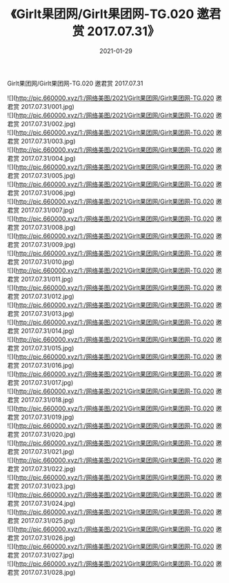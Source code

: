 ﻿---
layout: post
title:  《Girlt果团网/Girlt果团网-TG.020 邀君赏 2017.07.31》
date:   2021-01-29
img: http://pic.660000.xyz/1:/网络美图/2021/Girlt果团网/Girlt果团网-TG.020 邀君赏 2017.07.31/000.jpg
categories: [美女, 清纯, 唯美]
---

Girlt果团网/Girlt果团网-TG.020 邀君赏 2017.07.31

 ![](http://pic.660000.xyz/1:/网络美图/2021/Girlt果团网/Girlt果团网-TG.020 邀君赏 2017.07.31/001.jpg) <br>![](http://pic.660000.xyz/1:/网络美图/2021/Girlt果团网/Girlt果团网-TG.020 邀君赏 2017.07.31/002.jpg) <br>![](http://pic.660000.xyz/1:/网络美图/2021/Girlt果团网/Girlt果团网-TG.020 邀君赏 2017.07.31/003.jpg) <br>![](http://pic.660000.xyz/1:/网络美图/2021/Girlt果团网/Girlt果团网-TG.020 邀君赏 2017.07.31/004.jpg) <br>![](http://pic.660000.xyz/1:/网络美图/2021/Girlt果团网/Girlt果团网-TG.020 邀君赏 2017.07.31/005.jpg) <br>![](http://pic.660000.xyz/1:/网络美图/2021/Girlt果团网/Girlt果团网-TG.020 邀君赏 2017.07.31/006.jpg) <br>![](http://pic.660000.xyz/1:/网络美图/2021/Girlt果团网/Girlt果团网-TG.020 邀君赏 2017.07.31/007.jpg) <br>![](http://pic.660000.xyz/1:/网络美图/2021/Girlt果团网/Girlt果团网-TG.020 邀君赏 2017.07.31/008.jpg) <br>![](http://pic.660000.xyz/1:/网络美图/2021/Girlt果团网/Girlt果团网-TG.020 邀君赏 2017.07.31/009.jpg) <br>![](http://pic.660000.xyz/1:/网络美图/2021/Girlt果团网/Girlt果团网-TG.020 邀君赏 2017.07.31/010.jpg) <br>![](http://pic.660000.xyz/1:/网络美图/2021/Girlt果团网/Girlt果团网-TG.020 邀君赏 2017.07.31/011.jpg) <br>![](http://pic.660000.xyz/1:/网络美图/2021/Girlt果团网/Girlt果团网-TG.020 邀君赏 2017.07.31/012.jpg) <br>![](http://pic.660000.xyz/1:/网络美图/2021/Girlt果团网/Girlt果团网-TG.020 邀君赏 2017.07.31/013.jpg) <br>![](http://pic.660000.xyz/1:/网络美图/2021/Girlt果团网/Girlt果团网-TG.020 邀君赏 2017.07.31/014.jpg) <br>![](http://pic.660000.xyz/1:/网络美图/2021/Girlt果团网/Girlt果团网-TG.020 邀君赏 2017.07.31/015.jpg) <br>![](http://pic.660000.xyz/1:/网络美图/2021/Girlt果团网/Girlt果团网-TG.020 邀君赏 2017.07.31/016.jpg) <br>![](http://pic.660000.xyz/1:/网络美图/2021/Girlt果团网/Girlt果团网-TG.020 邀君赏 2017.07.31/017.jpg) <br>![](http://pic.660000.xyz/1:/网络美图/2021/Girlt果团网/Girlt果团网-TG.020 邀君赏 2017.07.31/018.jpg) <br>![](http://pic.660000.xyz/1:/网络美图/2021/Girlt果团网/Girlt果团网-TG.020 邀君赏 2017.07.31/019.jpg) <br>![](http://pic.660000.xyz/1:/网络美图/2021/Girlt果团网/Girlt果团网-TG.020 邀君赏 2017.07.31/020.jpg) <br>![](http://pic.660000.xyz/1:/网络美图/2021/Girlt果团网/Girlt果团网-TG.020 邀君赏 2017.07.31/021.jpg) <br>![](http://pic.660000.xyz/1:/网络美图/2021/Girlt果团网/Girlt果团网-TG.020 邀君赏 2017.07.31/022.jpg) <br>![](http://pic.660000.xyz/1:/网络美图/2021/Girlt果团网/Girlt果团网-TG.020 邀君赏 2017.07.31/023.jpg) <br>![](http://pic.660000.xyz/1:/网络美图/2021/Girlt果团网/Girlt果团网-TG.020 邀君赏 2017.07.31/024.jpg) <br>![](http://pic.660000.xyz/1:/网络美图/2021/Girlt果团网/Girlt果团网-TG.020 邀君赏 2017.07.31/025.jpg) <br>![](http://pic.660000.xyz/1:/网络美图/2021/Girlt果团网/Girlt果团网-TG.020 邀君赏 2017.07.31/026.jpg) <br>![](http://pic.660000.xyz/1:/网络美图/2021/Girlt果团网/Girlt果团网-TG.020 邀君赏 2017.07.31/027.jpg) <br>![](http://pic.660000.xyz/1:/网络美图/2021/Girlt果团网/Girlt果团网-TG.020 邀君赏 2017.07.31/028.jpg) <br>
